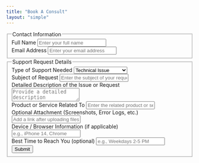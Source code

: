 ```yaml
---
title: "Book A Consult"
layout: "simple"
---
```



<form
  action="https://formspree.io/f/mgvzazed"
  class="fs-form"
  target="_top"
  method="POST"
>
  <fieldset>
    <legend class="fs-fieldset-title">Contact Information</legend>
    <div class="space-y-3">
      <label class="fs-label" for="full-name">Full Name</label>
      <input
        class="w-full px-4 py-2 border border-gray-300 rounded-lg focus:ring-2 focus:ring-primary-500 focus:border-primary-500"
        id="full-name"
        name="full-name"
        placeholder="Enter your full name"
        required
      />
    </div>
    <div class="fs-field">
      <label class="fs-label" for="email-address">Email Address</label>
      <input
        class="w-full px-4 py-2 border border-gray-300 rounded-lg focus:ring-2 focus:ring-primary-500 focus:border-primary-500"
        id="email-address"
        name="email-address"
        placeholder="Enter your email address"
        required
      />
    </div>
  </fieldset>
  <fieldset>
    <legend class="fs-fieldset-title">Support Request Details</legend>
    <div class="fs-field">
      <label class="fs-label" for="support-type">Type of Support Needed</label>
      <select class="fs-select" id="support-type" name="support-type" required>
        <option value="technical-issue">Technical Issue</option>
        <option value="cassette-digitization">Cassette Digitization</option>
        <option value="virus-removal">Virus Removal</option>
        <option value="general-question">General Question</option>
      </select>
    </div>
    <div class="fs-field">
      <label class="fs-label" for="subject-of-request">
        Subject of Request
      </label>
      <input
        class="w-full px-4 py-2 border border-gray-300 rounded-lg focus:ring-2 focus:ring-primary-500 focus:border-primary-500"
        id="subject-of-request"
        name="subject-of-request"
        placeholder="Enter the subject of your request"
        required
      />
    </div>
    <div class="fs-field col-span-full">
      <label class="fs-label" for="detailed-description">
        Detailed Description of the Issue or Request
      </label>
      <textarea
        class="w-full px-4 py-2 border border-gray-300 rounded-lg focus:ring-2 focus:ring-primary-500 focus:border-primary-500"
        id="detailed-description"
        name="detailed-description"
        placeholder="Provide a detailed description"
        required
      ></textarea>
    </div>
    <div class="fs-field">
      <label class="fs-label" for="product-or-service">
        Product or Service Related To
      </label>
      <input
        class="w-full px-4 py-2 border border-gray-300 rounded-lg focus:ring-2 focus:ring-primary-500 focus:border-primary-500"
        id="product-or-service"
        name="product-or-service"
        placeholder="Enter the related product or service"
      />
    </div>
    <div class="fs-field">
      <label class="fs-label" for="attachment">
        Optional Attachment (Screenshots, Error Logs, etc.)
      </label>
      <input
        class="w-full px-4 py-2 border border-gray-300 rounded-lg focus:ring-2 focus:ring-primary-500 focus:border-primary-500"
        id="attachment"
        name="attachment"
        placeholder="Add a link after uploading files to Google Drive, Dropbox, etc."
      />
    </div>
    <div class="fs-field">
      <label class="fs-label" for="device-browser-info">
        Device / Browser Information (if applicable)
      </label>
      <input
        class="w-full px-4 py-2 border border-gray-300 rounded-lg focus:ring-2 focus:ring-primary-500 focus:border-primary-500"
        id="device-browser-info"
        name="device-browser-info"
        placeholder="e.g., iPhone 14, Chrome"
      />
    </div>
    <div class="fs-field">
      <label class="fs-label" for="best-time-to-reach">
        Best Time to Reach You (optional)
      </label>
      <input
        class="w-full px-4 py-2 border border-gray-300 rounded-lg focus:ring-2 focus:ring-primary-500 focus:border-primary-500"
        id="best-time-to-reach"
        name="best-time-to-reach"
        placeholder="e.g., Weekdays 2-5 PM"
      />
    </div>
    <div class="fs-button-group">
      <button class="w-full px-4 py-2 bg-primary-600 text-white rounded-lg hover:bg-primary-700 transition-colors duration-200" type="submit">Submit</button>
    </div>
  </fieldset>
</form>
